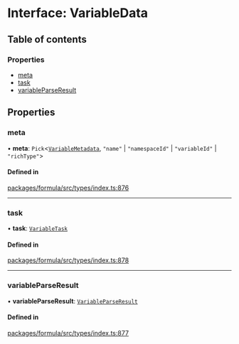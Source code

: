 # Interface: VariableData

## Table of contents

### Properties

- [meta](VariableData.md#meta)
- [task](VariableData.md#task)
- [variableParseResult](VariableData.md#variableparseresult)

## Properties

### <a id="meta" name="meta"></a> meta

• **meta**: `Pick`<[`VariableMetadata`](VariableMetadata.md), `"name"` \| `"namespaceId"` \| `"variableId"` \| `"richType"`\>

#### Defined in

[packages/formula/src/types/index.ts:876](https://github.com/mashcard/mashcard/blob/main/packages/formula/src/types/index.ts#L876)

---

### <a id="task" name="task"></a> task

• **task**: [`VariableTask`](../README.md#variabletask)

#### Defined in

[packages/formula/src/types/index.ts:878](https://github.com/mashcard/mashcard/blob/main/packages/formula/src/types/index.ts#L878)

---

### <a id="variableparseresult" name="variableparseresult"></a> variableParseResult

• **variableParseResult**: [`VariableParseResult`](VariableParseResult.md)

#### Defined in

[packages/formula/src/types/index.ts:877](https://github.com/mashcard/mashcard/blob/main/packages/formula/src/types/index.ts#L877)
